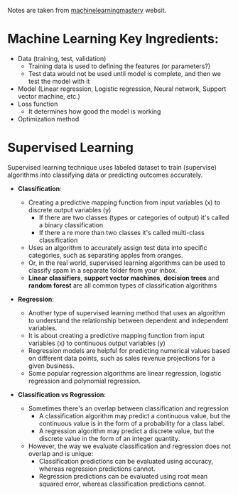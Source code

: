 Notes are taken from [machinelearningmastery](https://machinelearningmastery.com/) websit. 
# Machine Learning Key Ingredients:
+ Data (training, test, validation)
	+ Training data is used to defining the features (or parameters?)
	+ Test data would not be used until model is complete, and then we test the model with it
+ Model (Linear regression, Logistic regression, Neural network, Support vector machine, etc.)
+ Loss function 
	+ It determines how good the model is working
+ Optimization method


# Supervised Learning
Supervised learning technique uses labeled dataset to train (supervise) algorithms into classifying data or predicting outcomes accurately.
+ **Classification**:
	+ Creating a predictive mapping function from input variables (x) to discrete output variables (y)
		+ If there are two classes (types or categories of output) it's called a binary classification
		+ If there a re more than two classes it's called multi-class classification
	+ Uses an algorithm to accurately assign test data into specific categories, such as separating apples from oranges.
	+ Or, in the real world, supervised learning algorithms can be used to classify spam in a separate folder from your inbox.
	+ **Linear classifiers**, **support vector machines**, **decision trees** and **random forest** are all common types of classification algorithms

+ **Regression**:
	+ Another type of supervised learning method that uses an algorithm to understand the relationship between dependent and independent variables.
	+ It is about creating a predictive mapping function from input variables (x) to continuous output variables (y)
	+ Regression models are helpful for predicting numerical values based on different data points, such as sales revenue projections for a given business.
	+ Some popular regression algorithms are linear regression, logistic regression and polynomial regression.

+ **Classification vs Regression**: 
	+ Sometimes there's an overlap between classification and regression
		+ A classification algorithm may predict a continuous value, but the continuous value is in the form of a probability for a class label.
		+ A regression algorithm may predict a discrete value, but the discrete value in the form of an integer quantity.
	+ However, the way we evaluate classification and regression does not overlap and is unique:
		+ Classification predictions can be evaluated using accuracy, whereas regression predictions cannot.
		+ Regression predictions can be evaluated using root mean squared error, whereas classification predictions cannot.
